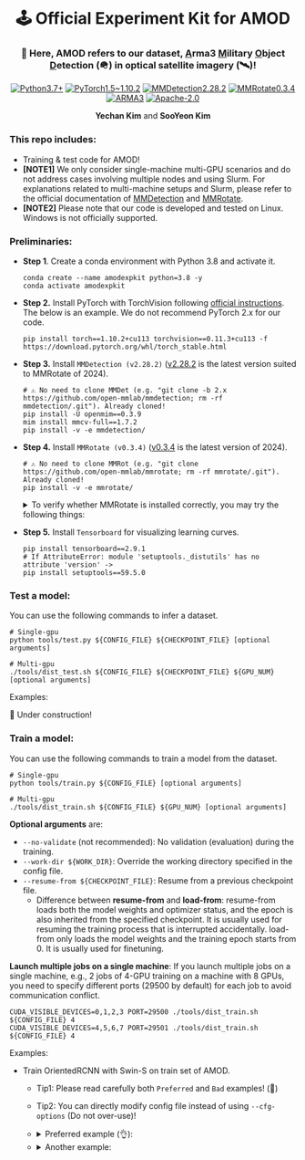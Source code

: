 <h1 align="center" >
🕹️ Official Experiment Kit for AMOD
</h1>

<h3 align="center">
💬 Here, AMOD refers to our dataset, <u>A</u>rma3 <u>M</u>ilitary <u>O</u>bject <u>D</u>etection (🪖) in optical satellite imagery (🛰️)!
</h3>

<p align="center">
  <a href="#"><img alt="Python3.7+" src="https://img.shields.io/badge/Python-3.7+-blue?logo=python&logoColor=white"></a>
  <a href="#"><img alt="PyTorch1.5~1.10.2" src="https://img.shields.io/badge/PyTorch-≥1.5, ≤1.10-orange?logo=pytorch&logoColor=white"></a>
  <a href="#"><img alt="MMDetection2.28.2" src="https://img.shields.io/badge/MMDetection-2.28.2-red?logo=mmlab&logoColor=white"></a>
  <a href="#"><img alt="MMRotate0.3.4" src="https://img.shields.io/badge/MMRotate-0.3.4-hotpink?logo=mmlab&logoColor=white"></a>
  <a href="#"><img alt="ARMA3" src="https://img.shields.io/badge/Game-ARMA3-red?logo=steam"></a>
  <a href="#"><img alt="Apache-2.0" src="https://img.shields.io/badge/License-Apache 2.0-green?logo=Apache"></a>
</p>

<p align="center">
  <b>Yechan Kim</b> and
  <b>SooYeon Kim</b>
</p>

### This repo includes:
* Training & test code for AMOD!
* **[NOTE1]** We only consider single-machine multi-GPU scenarios and do not address cases involving multiple nodes and using Slurm. For explanations related to multi-machine setups and Slurm, please refer to the official documentation of [MMDetection](https://mmdetection.readthedocs.io/en/v2.28.2/) and [MMRotate](https://mmrotate.readthedocs.io/en/v0.3.4/).
* **[NOTE2]** Please note that our code is developed and tested on Linux. Windows is not officially supported.

### Preliminaries:


* **Step 1**. Create a conda environment with Python 3.8 and activate it.
    ~~~shell
    conda create --name amodexpkit python=3.8 -y
    conda activate amodexpkit
    ~~~

* **Step 2.** Install PyTorch with TorchVision following [official instructions](https://pytorch.org/get-started/locally/). The below is an example. We do not recommend PyTorch 2.x for our code.
    ~~~shell
    pip install torch==1.10.2+cu113 torchvision==0.11.3+cu113 -f https://download.pytorch.org/whl/torch_stable.html  
    ~~~

* **Step 3.** Install `MMDetection (v2.28.2)` ([v2.28.2](https://mmdetection.readthedocs.io/en/v2.28.2/) is the latest version suited to MMRotate of 2024).
    ~~~shell
    # ⚠️ No need to clone MMDet (e.g. "git clone -b 2.x https://github.com/open-mmlab/mmdetection; rm -rf mmdetection/.git"). Already cloned! 
    pip install -U openmim==0.3.9
    mim install mmcv-full==1.7.2
    pip install -v -e mmdetection/
    ~~~

* **Step 4.** Install `MMRotate (v0.3.4)` ([v0.3.4](https://mmrotate.readthedocs.io/en/v0.3.4/) is the latest version of 2024). 
    ~~~shell
    # ⚠️ No need to clone MMRot (e.g. "git clone https://github.com/open-mmlab/mmrotate; rm -rf mmrotate/.git"). Already cloned!
    pip install -v -e mmrotate/
    ~~~

    <details>
      <summary> To verify whether MMRotate is installed correctly, you may try the following things: </summary>
    
    * Download config and checkpoint files.
        ~~~shell
        mim download mmrotate --config oriented_rcnn_r50_fpn_1x_dota_le90 --dest .
        ~~~
    * Verify the inference demo.
        ~~~shell
        python mmrotate/demo/image_demo.py \
        mmrotate/demo/demo.jpg oriented_rcnn_r50_fpn_1x_dota_le90.py \
        oriented_rcnn_r50_fpn_1x_dota_le90-6d2b2ce0.pth --out-file result.jpg
        ~~~
    * If **result.jpg** is generated correctly, it means that the environment is set up properly.
    </details>

* **Step 5.** Install `Tensorboard` for visualizing learning curves.
    ~~~shell
    pip install tensorboard==2.9.1
    # If AttributeError: module 'setuptools._distutils' has no attribute 'version' ->
    pip install setuptools==59.5.0
    ~~~
 

### Test a model:
You can use the following commands to infer a dataset.
~~~shell
# Single-gpu
python tools/test.py ${CONFIG_FILE} ${CHECKPOINT_FILE} [optional arguments]

# Multi-gpu
./tools/dist_test.sh ${CONFIG_FILE} ${CHECKPOINT_FILE} ${GPU_NUM} [optional arguments]
~~~

Examples:

🚧 Under construction!


### Train a model:
You can use the following commands to train a model from the dataset.
~~~shell
# Single-gpu
python tools/train.py ${CONFIG_FILE} [optional arguments]

# Multi-gpu
./tools/dist_train.sh ${CONFIG_FILE} ${GPU_NUM} [optional arguments]
~~~

**Optional arguments** are:
* `--no-validate` (not recommended): No validation (evaluation) during the training.
* `--work-dir ${WORK_DIR}`: Override the working directory specified in the config file.
* `--resume-from ${CHECKPOINT_FILE}`: Resume from a previous checkpoint file.
  * Difference between **resume-from** and **load-from**: resume-from loads both the model weights and optimizer status, and the epoch is also inherited from the specified checkpoint. It is usually used for resuming the training process that is interrupted accidentally. load-from only loads the model weights and the training epoch starts from 0. It is usually used for finetuning.

**Launch multiple jobs on a single machine**: If you launch multiple jobs on a single machine, e.g., 2 jobs of 4-GPU training on a machine with 8 GPUs, you need to specify different ports (29500 by default) for each job to avoid communication conflict.
~~~shell
CUDA_VISIBLE_DEVICES=0,1,2,3 PORT=29500 ./tools/dist_train.sh ${CONFIG_FILE} 4
CUDA_VISIBLE_DEVICES=4,5,6,7 PORT=29501 ./tools/dist_train.sh ${CONFIG_FILE} 4
~~~

Examples:

* Train OrientedRCNN with Swin-S on train set of AMOD. 
  * Tip1: Please read carefully both `Preferred` and `Bad` examples! (🚨)
  * Tip2: You can directly modify config file instead of using `--cfg-options` (Do not over-use)!
  * <details>
    <summary> Preferred example (👌): </summary>

    * If you want to train three models with look angles [0,10], [10,20], [50] respectively, on AMOD for 1 epoch with batch size 1? 
    * **Solution**:
      * 1. Copy the file `orientedrcnn_swinS_fpn_angle0,10,20,30,40,50_30epochs_le90_amod.py` located in the my_config directory three times.
      * 2. Rename each file as follows:
        * `orientedrcnn_swinS_fpn_angle0,10_1epoch_le90_amod.py`
        * `orientedrcnn_swinS_fpn_angle10,20_1epoch_le90_amod.py`
        * `orientedrcnn_swinS_fpn_angle50_1epoch_le90_amod.py`
      * 3. Properly modify variables `angles` (line 3) and `runner.max_epochs` (line 19) in each file.
      * 4. Finally, run the below shell code:
    
    ~~~shell
    DATA_ROOT="/media/yechani9/T7\Shield/AMOD_V1_FINAL_OPTICAL/" # AMOD DATA ROOT PATH!!!
    
    python mmrotate/tools/train.py my_config/orientedrcnn_swinS_fpn_angle0,10_1epoch_le90_amod.py \
     --cfg-options data.train.data_root="$DATA_ROOT" data.val.data_root="$DATA_ROOT" \
                   data.samples_per_gpu=1
    python mmrotate/tools/train.py my_config/orientedrcnn_swinS_fpn_angle10,20_1epoch_le90_amod.py \
     --cfg-options data.train.data_root="$DATA_ROOT" data.val.data_root="$DATA_ROOT" \
                   data.samples_per_gpu=1
    python mmrotate/tools/train.py my_config/orientedrcnn_swinS_fpn_angle50_1epoch_le90_amod.py \
     --cfg-options data.train.data_root="$DATA_ROOT" data.val.data_root="$DATA_ROOT" \
                   data.samples_per_gpu=1
    ~~~
    
    * Tip: You can remove `DATA_ROOT` and `--cfg-options ...` in the above shell code if you also properly modify variables `data_root` (in line 4) and `data.samples_per_gpu` (in line 79) in each config file.

  </details>

  * <details>
    <summary> Another example: </summary>

    * If you want to train three models with look angles [0,10], [10,20], [50] respectively, on AMOD for 1 epoch? The below is a bad example!
  
    ~~~shell
    DATA_ROOT="/media/yechani9/T7\Shield/AMOD_V1_FINAL_OPTICAL/"

    ANGLES="0,10"
    python mmrotate/tools/train.py my_config/orientedrcnn_swinS_fpn_angle0,10,20,30,40,50_30epochs_le90_amod.py \
     --cfg-options data.train.data_root="$DATA_ROOT" data.val.data_root="$DATA_ROOT" \
                   data.train.angles="$ANGLES" data.val.angles="$ANGLES" \
                   runner.max_epochs=1 data.samples_per_gpu=1
    # ... almost same shell code be here for look angles [10,20] 
    # ... almost same shell code be here for look angle [50] 
    ~~~

    * Reason: Using `--cfg-options` dynamically with the same config file **_while keeping the same working directory_** can lead to serious issues, such as experiment results being overwritten and difficulties in tracking which modifications were applied to each experiment. This becomes especially problematic when modifying crucial parameters like `ANGLES`, as it makes it nearly impossible to trace back the exact configurations that led to specific results.

    * **Solution**: You have to separate `--work-dir` (working directories) per each experiment.
    
    ~~~shell
    DATA_ROOT="/media/yechani9/T7\Shield/AMOD_V1_FINAL_OPTICAL/"

    ANGLES="0,10"
    python mmrotate/tools/train.py my_config/orientedrcnn_swinS_fpn_angle0,10,20,30,40,50_30epochs_le90_amod.py \
     --cfg-options data.train.data_root="$DATA_ROOT" data.val.data_root="$DATA_ROOT" \
                   data.train.angles="$ANGLES" data.val.angles="$ANGLES" \
                   runner.max_epochs=1 data.samples_per_gpu=1
                   --work-dir work_dirs/orientedrcnn_swinS_fpn$ANGLES
    # ... almost same shell code be here for look angles [10,20] 
    # ... almost same shell code be here for look angle [50] 
    ~~~
  
    or use more advanced shell script (with `for` iteration) like:
    ~~~shell
    DATA_ROOT="/media/yechani9/T7\Shield/AMOD_V1_FINAL_OPTICAL/"
    for ANGLES in 0,10 10,20 50; do
        python mmrotate/tools/train.py my_config/orientedrcnn_swinS_fpn_angle0,10,20,30,40,50_30epochs_le90_amod.py \
         --cfg-options data.train.data_root="$DATA_ROOT" data.val.data_root="$DATA_ROOT" \
                       data.train.angles="$ANGLES" data.val.angles="$ANGLES" \
                       runner.max_epochs=1 data.samples_per_gpu=1
                       --work-dir work_dirs/orientedrcnn_swinS_fpn$ANGLES
    done
    ~~~
    
    Still, we recommend following the previous **good example**!
  </details>

  